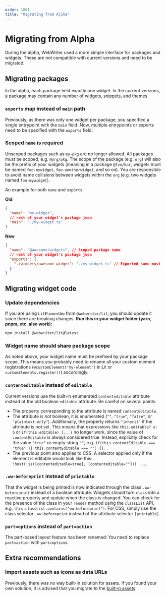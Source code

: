 ```yaml
---
order: 1001
title: "Migrating from Alpha"
---
```


# Migrating from Alpha
During the alpha, WebWriter used a more simple interface for packages and widgets. These are not compatible with current versions and need to be migrated.

## Migrating packages
In the alpha, each package held exactly one widget. In the current versions, a package may contain any number of widgets, snippets, and themes.

### `exports` map instead of `main` path
Previously, as there was only one widget per package, you specified a single entrypoint with the `main` field. Now, multiple entrypoints or exports need to be specified with the `exports` field.

### Scoped `name` is required
Unscoped packages such as `my-pkg` are no longer allowed. All packages must be scoped, e.g. `@org/pkg`. The scope of the package (e.g. `org`) will also be the prefix of your widgets (meaning in a package `@foo/bar`, widgets must be named `foo-mywidget`, `foo-anotherwidget`, and so on). You are responsible to avoid name collisions between widgets within the `org` (e.g. two widgets named `foo-mywidget`).


An example for both `name` and `exports`:

**Old**
```json
{
  "name": "my-widget",
  // rest of your widget's package json
  "main": "./my-widget.ts"
}
```

**New**
```json
{
  "name": "@awesome/widgets", // Scoped package name
  // rest of your widget's package json
  "exports": {
    "./widgets/awesome-widget": "./my-widget.ts" // Exported name must match the package scope
  }
}
```

## Migrating widget code

### Update dependencies
If you are using `LitElementWw` from `@webwriter/lit`, you should update it since there are breaking changes.
**Run this in your widget folder (yarn, pnpm, etc. also work):**
```sh
npm install @webwriter/lit@latest
```

### Widget name should share package scope
As noted above, your widget name must be prefixed by your package scope. This means you probably need to rename all your custom element registrations (`@customElement("my-element")` in Lit or `customElements.register()`) accordingly. 

### `contenteditable` instead of `editable`
Current versions use the built-in enumerated `contenteditable` attribute instead of the old boolean `editable` attribute.
Be careful on several points:
- The property corresponding to the attribute is named `contentEditable`.
- The attribute is *not* boolean, it is enumerated (`""`, `"true"`, `"false"`, or `"plaintext-only"`). Additionally, the property returns `"inherit"` if the attribute is not set. This means that expressions like `this.editable? a: b` or `if(this.editable) {...}` no longer work, since the value of `contentEditable` is always considered true. Instead, explicitly check for the value `"true"` or empty string `""`, e.g. `if(this.contentEditable === "true" || this.contentEditable === "") {}`.
- The previous point also applies to CSS. A selector applied only if the element is editable would look like this: `:host(:is([contenteditable=true], [contenteditable=""])) ...`. 

### `.ww-beforeprint` instead of `printable`
That the widget is being printed is now indicated through the class `.ww-beforeprint` instead of a boolean attribute. Widgets should turn `class` into a reactive property and update when the class is changed. You can check for the presence of the class in your `render` method using the `classList` API, e.g. `this.classList.contains("ww-beforeprint")`. For CSS, simply use the class selector `.ww-beforeprint` instead of the attribute selector `[printable]`.

### `part=options` instead of `part=action`
The part-based layout feature has been renamed: You need to replace `part=action` with `part=options`.

## Extra recommendations

### Import assets such as icons as data URLs
Previously, there was no way built-in solution for assets. If you found your own solution, it is advised that you migrate to the [built-in assets](./widgets/assets).